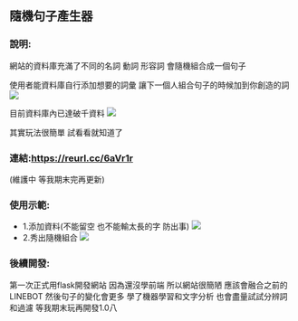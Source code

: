## 隨機句子產生器
### 說明:
網站的資料庫充滿了不同的名詞 動詞 形容詞
會隨機組合成一個句子

使用者能資料庫自行添加想要的詞彙
讓下一個人組合句子的時候加到你創造的詞
![](https://i.imgur.com/0oMXTQP.png)

目前資料庫內已達破千資料
![](https://i.imgur.com/YqtyDQv.png)

其實玩法很簡單 試看看就知道了

### 連結:https://reurl.cc/6aVr1r
(維護中 等我期末完再更新)


### 使用示範:
* 1.添加資料(不能留空 也不能輸太長的字 防出事)
![](https://i.imgur.com/NO6lZMc.png)
* 2.秀出隨機組合
![](https://i.imgur.com/MbaKgpW.png)

### 後續開發:
第一次正式用flask開發網站
因為還沒學前端 所以網站很簡陋
應該會融合之前的LINEBOT
然後句子的變化會更多
學了機器學習和文字分析
也會盡量試試分辨詞和過濾
等我期末玩再開發1.0八